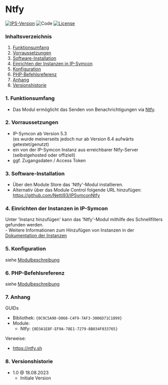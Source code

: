 # Ntfy

[![IPS-Version](https://img.shields.io/badge/Symcon_Version-5.3+-red.svg)](https://www.symcon.de/service/dokumentation/entwicklerbereich/sdk-tools/sdk-php/)
![Code](https://img.shields.io/badge/Code-PHP-blue.svg)
[![License](https://img.shields.io/badge/License-CC%20BY--NC--SA%204.0-green.svg)](https://creativecommons.org/licenses/by-nc-sa/4.0/)

### Inhaltsverzeichnis

1. [Funktionsumfang](#1-funktionsumfang)
2. [Vorraussetzungen](#2-vorraussetzungen)
3. [Software-Installation](#3-software-installation)
4. [Einrichten der Instanzen in IP-Symcon](#4-einrichten-der-instanzen-in-ip-symcon)
5. [Konfiguration](#5-konfiguration)
6. [PHP-Befehlsreferenz](#6-php-befehlsreferenz)
7. [Anhang](#7-anhang)
8. [Versionshistorie](#8-versionshistorie)

### 1. Funktionsumfang

* Das Modul ermöglicht das Senden von Benachrichtigungen via [Ntfy](https://ntfy.sh).

### 2. Vorraussetzungen

- IP-Symcon ab Version 5.3  
(es wurde meinerseits jedoch nur ab Version 6.4 aufwärts getestet/genutzt)
- ein von der IP-Symcon Instanz aus erreichbarer Ntfy-Server (selbstgehosted oder offiziell)
- ggf. Zugangsdaten / Access Token

### 3. Software-Installation

* Über den Module Store das 'Ntfy'-Modul installieren.
* Alternativ über das Module Control folgende URL hinzufügen:  
https://github.com/Netti93/IPSymconNtfy

### 4. Einrichten der Instanzen in IP-Symcon

 Unter 'Instanz hinzufügen' kann das 'Ntfy'-Modul mithilfe des Schnellfilters gefunden werden.  
	- Weitere Informationen zum Hinzufügen von Instanzen in der [Dokumentation der Instanzen](https://www.symcon.de/service/dokumentation/konzepte/instanzen/#Instanz_hinzufügen)

### 5. Konfiguration

siehe [Modulbeschreibung](Ntfy/README.md#1-konfiguration)

### 6. PHP-Befehlsreferenz

siehe [Modulbeschreibung](Ntfy/README.md#2-funktionsreferenz)

### 7. Anhang

GUIDs

- Bibliothek: `{0C9C5A90-D068-C4F9-7AF3-3006D71C1899}`
- Module:
  - Ntfy: `{0D3A1E8F-EF9A-78E1-7279-8B034F033765}`

Verweise:
- https://ntfy.sh

### 8. Versionshistorie

- 1.0 @ 18.08.2023
  - Initiale Version
